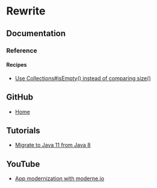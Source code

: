 # Rewrite

## Documentation

### Reference

#### Recipes

* [Use Collections#isEmpty() instead of comparing size()](https://docs.openrewrite.org/reference/recipes/java/cleanup/isemptycalloncollections)

## GitHub

* [Home](https://github.com/openrewrite/rewrite)

## Tutorials

* [Migrate to Java 11 from Java 8](https://docs.openrewrite.org/tutorials/migrate-from-java-8-to-java-11)

## YouTube

* [App modernization with moderne.io](https://www.youtube.com/watch?v=ndU2GKXQAH0)
